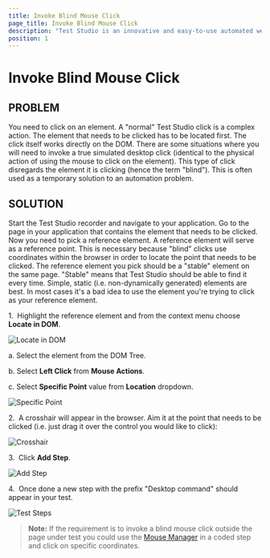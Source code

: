 ```yaml
---
title: Invoke Blind Mouse Click
page_title: Invoke Blind Mouse Click
description: "Test Studio is an innovative and easy-to-use automated web, WPF and load testing solution. Test Studio tests support essential technologies like ASP.NET AJAX, Silverlight, PHP and MVC. HTML5, Testing framework, functional testing, performance testing, load testing, exploratory testing, manual testing."
position: 1
---
```

# Invoke Blind Mouse Click

## PROBLEM

You need to click on an element. A "normal" Test Studio click is a complex action. The element that needs to be clicked has to be located first. The click itself works directly on the DOM. There are some situations where you will need to invoke a true simulated desktop click (identical to the physical action of using the mouse to click on the element). This type of click disregards the element it is clicking (hence the term "blind"). This is often used as a temporary solution to an automation problem. 

## SOLUTION

Start the Test Studio recorder and navigate to your application. Go to the page in your application that contains the element that needs to be clicked. Now you need to pick a reference element. A reference element will serve as a reference point. This is necessary because "blind" clicks use coordinates within the browser in order to locate the point that needs to be clicked. The reference element you pick should be a "stable" element on the same page. "Stable" means that Test Studio should be able to find it every time. Simple, static (i.e. non-dynamically generated) elements are best. In most cases it's a bad idea to use the element you're trying to click as your reference element. 

1.&nbsp; Highlight the reference element and from the context menu choose **Locate in DOM**.

![Locate in DOM][1]

a. Select the element from the DOM Tree.

b. Select **Left Click** from **Mouse Actions**.

c. Select **Specific Point** value from **Location** dropdown. 

![Specific Point][2]

2.&nbsp; A crosshair will appear in the browser. Aim it at the point that needs to be clicked (i.e. just drag it over the control you would like to click):

![Crosshair][3]

3.&nbsp; Click **Add Step**.

![Add Step][4]

4.&nbsp; Once done a new step with the prefix "Desktop command" should appear in your test.

![Test Steps][5]

> __Note:__ If the requirement is to invoke a blind mouse click outside the page under test you could use the <a href="/testing-framework/write-tests-in-code/intermediate-topics-wtc/mouse-manager" target="_blank">Mouse Manager</a> in a coded step and click on specific coordinates. 


[1]: /img/troubleshooting-guide/test-execution-problems-tg/invoke-blind-mouse-click/fig1.png
[2]: /img/troubleshooting-guide/test-execution-problems-tg/invoke-blind-mouse-click/fig2.png
[3]: /img/troubleshooting-guide/test-execution-problems-tg/invoke-blind-mouse-click/fig3.png
[4]: /img/troubleshooting-guide/test-execution-problems-tg/invoke-blind-mouse-click/fig4.png
[5]: /img/troubleshooting-guide/test-execution-problems-tg/invoke-blind-mouse-click/fig5.png

